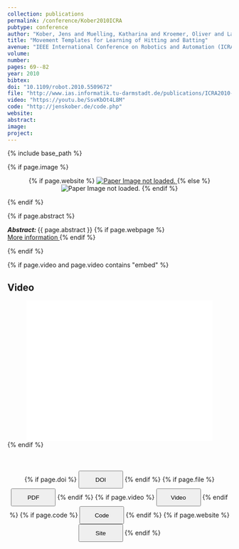 ```yaml
---
collection: publications
permalink: /conference/Kober2010ICRA
pubtype: conference
author: "Kober, Jens and Muelling, Katharina and Kroemer, Oliver and Lampert, Christoph H. and Scholkopf, Bernhard and Peters, Jan"
title: "Movement Templates for Learning of Hitting and Batting"
avenue: "IEEE International Conference on Robotics and Automation (ICRA)"
volume: 
number: 
pages: 69--82
year: 2010
bibtex: 
doi: "10.1109/robot.2010.5509672"
file: "http://www.ias.informatik.tu-darmstadt.de/publications/ICRA2010-Kober_6231[1].pdf"
video: "https://youtu.be/SsvKbOt4L8M"
code: "http://jenskober.de/code.php"
website: 
abstract: 
image: 
project: 
---
```

{% include base_path %}

{% if page.image %}
<p align="center">
{% if page.website %}
<a href="{{ page.website }}"> <img src="{{  page.image }}" alt="Paper Image not loaded." style="max-height:400px;max-width:400px"/> </a>
{% else %}
<img src="{{  page.image }}" alt="Paper Image not loaded." />
{% endif %}
</p>
{% endif %}

{% if page.abstract %}
<p> <strong> <em> Abstract: </em> </strong> {{ page.abstract }}
    {% if page.webpage %}
        <a href="{{ page.website}}"> <br> More information </a>
    {% endif %}
</p>
{% endif %}


{% if page.video and page.video contains "embed" %}
<h2> Video </h2>
<div align="center">
<iframe width="420" height="315" src="{{ page.video }}" frameborder="0" allowfullscreen ></iframe>
</div>
{% endif %}


<div align="center" style="margin-top: 50px">
{% if page.doi %}
<button name="button" onclick="{{ page.doi }}" style="height:40px;width:100px">DOI</button>
{% endif %}
{% if page.file %}
<button name="button" onclick="{{ page.file }}" style="height:40px;width:100px">PDF</button>
{% endif %}
{% if page.video %}
<button name="button" onclick="{{ page.video }}" style="height:40px;width:100px">Video</button>
{% endif %}
{% if page.code %}
<button name="button" onclick="{{ page.code }}" style="height:40px;width:100px">Code</button>
{% endif %}
{% if page.website %}
<button name="button" onclick="{{ page.website }}" style="height:40px;width:100px">Site</button>
{% endif %}
</div>